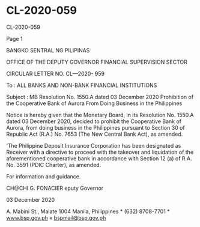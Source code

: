 # CL-2020-059

CL-2020-059

Page 1

BANGKO SENTRAL NG PILIPINAS

OFFICE OF THE DEPUTY GOVERNOR FINANCIAL SUPERVISION SECTOR

CIRCULAR LETTER NO. CL—2020- 959

To : ALL BANKS AND NON-BANK FINANCIAL INSTITUTIONS

Subject : MB Resolution No. 1550.A dated 03 December 2020 Prohibition of the Cooperative Bank of Aurora From Doing Business in the Philippines

Notice is hereby given that the Monetary Board, in its Resolution No. 1550.A dated 03 December 2020, decided to prohibit the Cooperative Bank of Aurora, from doing business in the Philippines pursuant to Section 30 of Republic Act (R.A.) No. 7653 (The New Central Bank Act), as amended.

‘The Philippine Deposit Insurance Corporation has been designated as Receiver with a directive to proceed with the takeover and liquidation of the aforementioned cooperative bank in accordance with Section 12 (a) of R.A. No. 3591 (PDIC Charter), as amended.

For information and guidance.

CH@CHI G. FONACIER eputy Governor

03 December 2020

A. Mabini St., Malate 1004 Manila, Philippines * (632) 8708-7701 * www.bsp.gov.ph « bspmail@bsp.gov.ph